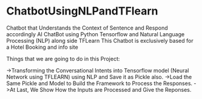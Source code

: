 # ChatbotUsingNLPandTFlearn
Chatbot that Understands the Context of Sentence and Respond accordingly
AI ChatBot using Python Tensorflow and Natural Language Processing (NLP) along side TFLearn
This Chatbot is exclusively based for a Hotel Booking and info site

Things that we are going to do in this Project:

->Transforming the Conversational Intents into Tensorflow model (Neural Network using TFLEARN) using NLP and Save it as Pickle also.
->Load the Same Pickle and Model to Build the Framework to Process the Responses.
->At Last, We Show How the Inputs are Processed and Give the Reponses.
